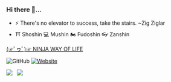 ### Hi there 👋...
- ⚡ There's no elevator to success, take the stairs. ~Zig Ziglar
- ⛩ Shoshin 💻 Mushin 🏍 Fudoshin 👓 Zanshin

[(☞ﾟヮﾟ)☞ NINJA WAY OF LIFE](https://framework.zend.com/participate/code-manifesto) 

![GitHub](https://img.shields.io/github/followers/postnzt?color=1c1c1c&label=followers&logo=github&style=for-the-badge)
[![Website](https://img.shields.io/badge/Portfolio-Visit-1c1c1c?style=for-the-badge)](https://jhunecarlotrogelio.xyz)
<p><img src="https://github-readme-stats.vercel.app/api?username=postnzt&show_icons=true&theme=dark&icon_color=eee"> &nbsp; <img src="https://github-readme-stats.vercel.app/api/top-langs/?username=postnzt&layout=compact"></p>


